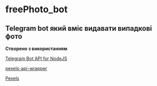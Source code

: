# freePhoto_bot
Telegram bot який вміє видавати випадкові фото
---
**Створено з використанням** 

[ Telegram Bot API for NodeJS ](https://github.com/yagop/node-telegram-bot-api)

[ pexels-api-wrapper ](https://www.npmjs.com/package/pexels-api-wrapper)

[ Pexels ](https://www.pexels.com/)